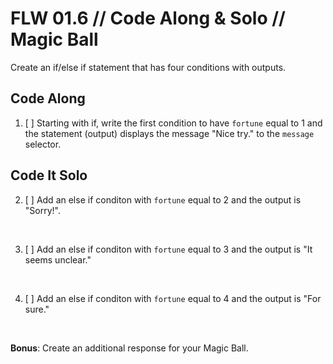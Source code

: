 # FLW 01.6 // Code Along & Solo // Magic Ball

Create an if/else if statement that has four conditions with outputs.

## Code Along
1. [ ] Starting with if, write the first condition to have `fortune` equal to 1 and the statement (output) displays the message "Nice try." to the `message` selector.


## Code It Solo

2. [ ] Add an else if conditon with `fortune` equal to 2 and the output is "Sorry!".
</br>

3. [ ] Add an else if conditon with `fortune` equal to 3 and the output is "It seems unclear."
</br>

4. [ ] Add an else if conditon with `fortune` equal to 4 and the output is "For sure."
</br>



<strong>Bonus</strong>: Create an additional response for your Magic Ball.